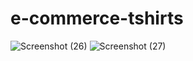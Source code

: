 # e-commerce-tshirts
![Screenshot (26)](https://user-images.githubusercontent.com/45427877/122378227-12906980-cf66-11eb-9be0-976195e33c2b.png)
![Screenshot (27)](https://user-images.githubusercontent.com/45427877/122378249-17551d80-cf66-11eb-8239-6b19c8ba7336.png)
